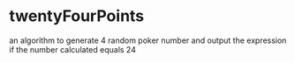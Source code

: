 # twentyFourPoints
an algorithm to generate 4 random poker number and output the expression if the number calculated equals 24

